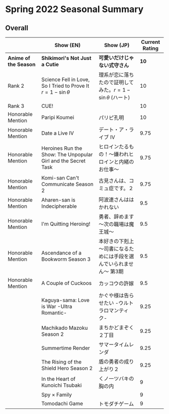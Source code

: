 # Spring 2022 Seasonal Summary
## Overall
|                         | Show (EN)                                                         | Show (JP)                                                           | Current Rating |
| ----------------------- | ----------------------------------------------------------------- | ------------------------------------------------------------------- | -------------- |
| **Anime of the Season** | **Shikimori's Not Just a Cutie**                                  | **可愛いだけじゃない式守さん**                                          | **10**         |
| Rank 2                  | Science Fell in Love, So I Tried to Prove It $r = 1 - \sin\theta$ | 理系が恋に落ちたので証明してみた。$r = 1 - \sin\theta$ (ハート)     | 10             |
| Rank 3                  | CUE!                                                              |                                                                     | 10             |
| Honorable Mention       | Paripi Koumei                                                     | パリピ孔明                                                          | 10             |
| Honorable Mention       | Date a Live IV                                                    | デート・ア・ライブ IV                                               | 9.75           |
| Honorable Mention       | Heroines Run the Show: The Unpopular Girl and the Secret Task     | ヒロインたるもの！～嫌われヒロインと内緒のお仕事～                  | 9.75           |
| Honorable Mention       | Komi-san Can't Communicate Season 2                               | 古見さんは、コミュ症です。２                                        | 9.75           |
| Honorable Mention       | Aharen-san is Indecipherable                                      | 阿波連さんははかれない                                              | 9.5            |
| Honorable Mention       | I'm Quitting Heroing!                                             | 勇者、辞めます～次の職場は魔王城～                                  | 9.5            |
| Honorable Mention       | Ascendance of a Bookworm Season 3                                 | 本好きの下剋上 ～司書になるためには手段を選んでいられません～ 第3期 | 9.5            |
| Honorable Mention       | A Couple of Cuckoos                                               | カッコウの許嫁                                                      | 9.5            |
|                         | Kaguya-sama: Love is War -Ultra Romantic-                         | かぐや様は告らせたい -ウルトラロマンティク-                         | 9.25           |
|                         | Machikado Mazoku Season 2                                         | まちかどまぞく ２丁目                                               | 9.25           |
|                         | Summertime Render                                                 | サマータイムレンダ                                                  | 9.25           |
|                         | The Rising of the Shield Hero Season 2                            | 盾の勇者の成り上がり２                                              | 9.25           |
|                         | In the Heart of Kunoichi Tsubaki                                  | くノ一ツバキの胸の内                                                | 9              |
|                         | Spy × Family                                                      |                                                           | 9              |
|                         | Tomodachi Game                                                    | トモダチゲーム                                                      | 9               |
